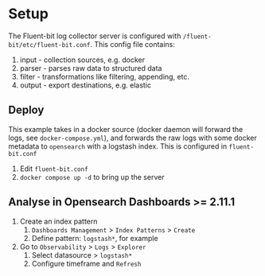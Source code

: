 # Setup

The Fluent-bit log collector server is configured with `/fluent-bit/etc/fluent-bit.conf`. This config file contains:

1. input - collection sources, e.g. docker
1. parser - parses raw data to structured data
1. filter - transformations like filtering, appending, etc.
1. output - export destinations, e.g. elastic

## Deploy

This example takes in a docker source (docker daemon will forward the logs, see `docker-compose.yml`), and forwards the raw logs with some docker metadata to `opensearch` with a logstash index. This is configured in `fluent-bit.conf`

1. Edit `fluent-bit.conf`
1. `docker compose up -d` to bring up the server

## Analyse in Opensearch Dashboards >= 2.11.1

1. Create an index pattern
    1. `Dashboards Management` > `Index Patterns` > `Create`
    1. Define pattern: `logstash*`, for example
1. Go to `Observability` > `Logs` > `Explorer`
    1. Select datasource > `logstash*`
    1. Configure timeframe and `Refresh`
